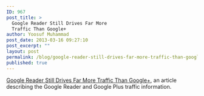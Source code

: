 ```yaml
---
ID: 967
post_title: >
  Google Reader Still Drives Far More
  Traffic Than Google+
author: Yoosuf Muhammad
post_date: 2013-03-16 09:27:10
post_excerpt: ""
layout: post
permalink: /blog/google-reader-still-drives-far-more-traffic-than-google/
published: true
---
```

<a title="Google Reader Still Drives Far More Traffic Than Google+" href="http://www.buzzfeed.com/jwherrman/google-reader-still-sends-far-more-traffic-than-google" target="_blank">Google Reader Still Drives Far More Traffic Than Google+</a>, an article describing the Google Reader and Google Plus traffic information.